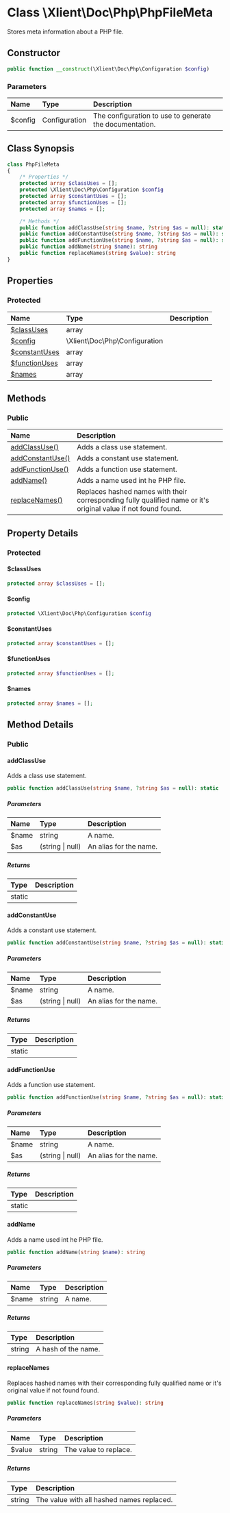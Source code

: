 # Class \Xlient\Doc\Php\PhpFileMeta

Stores meta information about a PHP file.

## Constructor

```php
public function __construct(\Xlient\Doc\Php\Configuration $config)
```

### Parameters

| Name | Type | Description |
| :--- | :--- | :--- |
| $config | Configuration | The configuration to use to generate the documentation. |

## Class Synopsis
```php
class PhpFileMeta
{
    /* Properties */
    protected array $classUses = [];
    protected \Xlient\Doc\Php\Configuration $config
    protected array $constantUses = [];
    protected array $functionUses = [];
    protected array $names = [];

    /* Methods */
    public function addClassUse(string $name, ?string $as = null): static
    public function addConstantUse(string $name, ?string $as = null): static
    public function addFunctionUse(string $name, ?string $as = null): static
    public function addName(string $name): string
    public function replaceNames(string $value): string
}
```

## Properties

### Protected

| Name | Type |Description |
| :--- | :--- | :--- |
| [$classUses](#class\-uses) | array |  |
| [$config](#config) | \\Xlient\\Doc\\Php\\Configuration |  |
| [$constantUses](#constant\-uses) | array |  |
| [$functionUses](#function\-uses) | array |  |
| [$names](#names) | array |  |

## Methods

### Public

| Name | Description |
| :--- | :--- |
| [addClassUse()](/docs/doc/php/php\-file\-meta/add\-class\-use.md) | Adds a class use statement. |
| [addConstantUse()](/docs/doc/php/php\-file\-meta/add\-constant\-use.md) | Adds a constant use statement. |
| [addFunctionUse()](/docs/doc/php/php\-file\-meta/add\-function\-use.md) | Adds a function use statement. |
| [addName()](/docs/doc/php/php\-file\-meta/add\-name.md) | Adds a name used int he PHP file. |
| [replaceNames()](/docs/doc/php/php\-file\-meta/replace\-names.md) | Replaces hashed names with their corresponding fully qualified name or it's original value if not found found. |

## Property Details

### Protected

<a id="class\-uses"></a>

#### $classUses

```php
protected array $classUses = [];
```

<a id="config"></a>

#### $config

```php
protected \Xlient\Doc\Php\Configuration $config
```

<a id="constant\-uses"></a>

#### $constantUses

```php
protected array $constantUses = [];
```

<a id="function\-uses"></a>

#### $functionUses

```php
protected array $functionUses = [];
```

<a id="names"></a>

#### $names

```php
protected array $names = [];
```

## Method Details

### Public

<a id="add\-class\-use"></a>

#### addClassUse

Adds a class use statement.

```php
public function addClassUse(string $name, ?string $as = null): static
```

##### Parameters

| Name | Type | Description |
| :--- | :--- | :--- |
| $name | string | A name. |
| $as | \(string \| null\) | An alias for the name. |

##### Returns

| Type | Description |
| :--- | :--- |
| static |  |

<a id="add\-constant\-use"></a>

#### addConstantUse

Adds a constant use statement.

```php
public function addConstantUse(string $name, ?string $as = null): static
```

##### Parameters

| Name | Type | Description |
| :--- | :--- | :--- |
| $name | string | A name. |
| $as | \(string \| null\) | An alias for the name. |

##### Returns

| Type | Description |
| :--- | :--- |
| static |  |

<a id="add\-function\-use"></a>

#### addFunctionUse

Adds a function use statement.

```php
public function addFunctionUse(string $name, ?string $as = null): static
```

##### Parameters

| Name | Type | Description |
| :--- | :--- | :--- |
| $name | string | A name. |
| $as | \(string \| null\) | An alias for the name. |

##### Returns

| Type | Description |
| :--- | :--- |
| static |  |

<a id="add\-name"></a>

#### addName

Adds a name used int he PHP file.

```php
public function addName(string $name): string
```

##### Parameters

| Name | Type | Description |
| :--- | :--- | :--- |
| $name | string | A name. |

##### Returns

| Type | Description |
| :--- | :--- |
| string | A hash of the name. |

<a id="replace\-names"></a>

#### replaceNames

Replaces hashed names with their corresponding fully qualified name or it's original value if not found found.

```php
public function replaceNames(string $value): string
```

##### Parameters

| Name | Type | Description |
| :--- | :--- | :--- |
| $value | string | The value to replace. |

##### Returns

| Type | Description |
| :--- | :--- |
| string | The value with all hashed names replaced. |